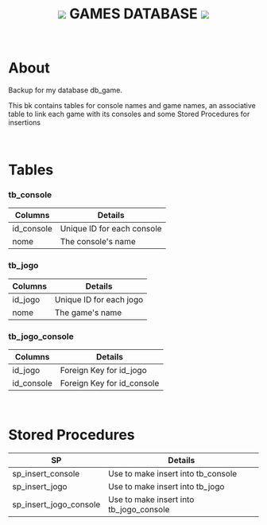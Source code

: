 <h1 align='center'>
  <img src="https://icongr.am/material/database.svg?size=30&color=127369">
  GAMES DATABASE
  <img src="https://icongr.am/material/database.svg?size=30&color=127369">
</h1>

</br>

# About

Backup for my database db_game.

This bk contains tables for console names and game names, an associative table to link each game with its consoles and some Stored Procedures for insertions

</br>

# Tables

### tb_console

| Columns | Details |
| --- | --- |
| id_console | Unique ID for each console |
| nome | The console's name |


### tb_jogo

| Columns | Details |
| --- | --- |
| id_jogo | Unique ID for each jogo |
| nome | The game's name |


### tb_jogo_console

| Columns | Details |
| --- | --- |
| id_jogo | Foreign Key for id_jogo |
| id_console | Foreign Key for id_console |

</br>

# Stored Procedures

| SP | Details |
| --- | --- |
| sp_insert_console | Use to make insert into tb_console |
| sp_insert_jogo | Use to make insert into tb_jogo |
| sp_insert_jogo_console | Use to make insert into tb_jogo_console |
